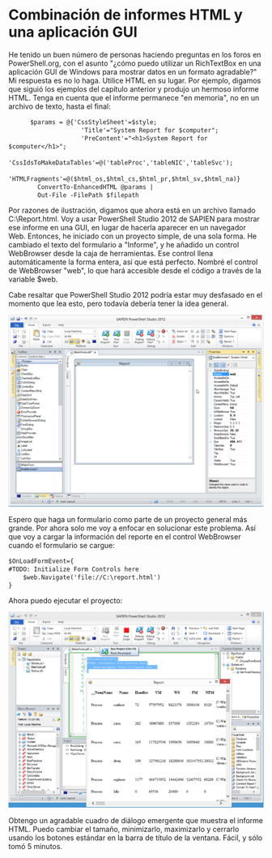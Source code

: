# Combinación de informes HTML y una aplicación GUI

He tenido un buen número de personas haciendo preguntas en los foros en PowerShell.org, con el asunto "¿cómo puedo utilizar un RichTextBox en una aplicación GUI de Windows para mostrar datos en un formato agradable?" Mi respuesta es no lo haga. Utilice HTML en su lugar. Por ejemplo, digamos que siguió los ejemplos del capítulo anterior y produjo un hermoso informe HTML. Tenga en cuenta que el informe permanece "en memoria", no en un archivo de texto, hasta el final:

```
      $params = @{'CssStyleSheet'=$style;
                    'Title'="System Report for $computer";
                    'PreContent'="<h1>System Report for $computer</h1>";
                    'CssIdsToMakeDataTables'=@('tableProc','tableNIC','tableSvc');
                    'HTMLFragments'=@($html_os,$html_cs,$html_pr,$html_sv,$html_na)}
        ConvertTo-EnhancedHTML @params |
        Out-File -FilePath $filepath
```

Por razones de ilustración, digamos que ahora está en un archivo llamado C:\Report.html. Voy a usar PowerShell Studio 2012 de SAPIEN para mostrar ese informe en una GUI, en lugar de hacerla aparecer en un navegador Web. Entonces, he iniciado con un proyecto simple, de una sola forma. He cambiado el texto del formulario a "Informe", y he añadido un control WebBrowser desde la caja de herramientas. Ese control llena automáticamente la forma entera, así que está perfecto. Nombré el control de WebBrowser "web", lo que hará accesible desde el código a través de la variable $web.

Cabe resaltar que PowerShell Studio 2012 podría estar muy desfasado en el momento que lea esto, pero todavía debería tener la idea general.

![image006.png](images/image006.png)

Espero que haga un formulario como parte de un proyecto general más grande. Por ahora solo me voy a enfocar en solucionar este problema. Así que voy a cargar la información del reporte en el control WebBrowser cuando el formulario se cargue:

```
$OnLoadFormEvent={
#TODO: Initialize Form Controls here
    $web.Navigate('file://C:\report.html')
} 
```

Ahora puedo ejecutar el proyecto:

![image007.png](images/image007.png)

Obtengo un agradable cuadro de diálogo emergente que muestra el informe HTML. Puedo cambiar el tamaño, minimizarlo, maximizarlo y cerrarlo usando los botones estándar en la barra de título de la ventana. Fácil, y sólo tomó 5 minutos.
